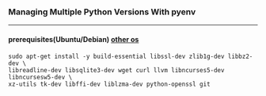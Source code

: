### Managing Multiple Python Versions With pyenv
------------------------------------------------

#### prerequisites(Ubuntu/Debian) [other os](https://github.com/pyenv/pyenv/wiki/Common-build-problems)
```shell
sudo apt-get install -y build-essential libssl-dev zlib1g-dev libbz2-dev \
libreadline-dev libsqlite3-dev wget curl llvm libncurses5-dev libncursesw5-dev \
xz-utils tk-dev libffi-dev liblzma-dev python-openssl git
```
